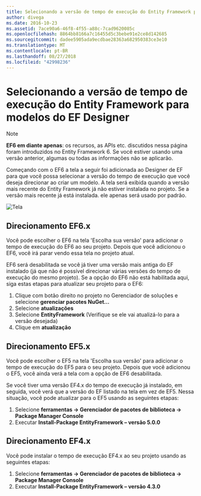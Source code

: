```yaml
---
title: Selecionando a versão de tempo de execução do Entity Framework para modelos do EF Designer - EF6
author: divega
ms.date: 2016-10-23
ms.assetid: 7ace90a6-46f8-4f55-a88c-7cad9620085c
ms.openlocfilehash: 8864bb8166a7c16455d5c3bebe91e2ce8d142685
ms.sourcegitcommit: dadee5905ada9ecdbae28363a682950383ce3e10
ms.translationtype: MT
ms.contentlocale: pt-BR
ms.lasthandoff: 08/27/2018
ms.locfileid: "42998236"
---
```

# <a name="selecting-entity-framework-runtime-version-for-ef-designer-models"></a>Selecionando a versão de tempo de execução do Entity Framework para modelos do EF Designer
> [!NOTE]
> **EF6 em diante apenas**: os recursos, as APIs etc. discutidos nessa página foram introduzidos no Entity Framework 6. Se você estiver usando uma versão anterior, algumas ou todas as informações não se aplicarão.

Começando com o EF6 a tela a seguir foi adicionada ao Designer de EF para que você possa selecionar a versão do tempo de execução que você deseja direcionar ao criar um modelo. A tela será exibida quando a versão mais recente do Entity Framework já não estiver instalada no projeto. Se a versão mais recente já está instalada. ele apenas será usado por padrão.

![Tela](~/ef6/media/screen.png)


## <a name="targeting-ef6x"></a>Direcionamento EF6.x

Você pode escolher o EF6 na tela 'Escolha sua versão' para adicionar o tempo de execução do EF6 ao seu projeto. Depois que você adicionou o EF6, você irá parar vendo essa tela no projeto atual.

EF6 será desabilitada se você já tiver uma versão mais antiga do EF instalado (já que não é possível direcionar várias versões do tempo de execução do mesmo projeto). Se a opção do EF6 não está habilitada aqui, siga estas etapas para atualizar seu projeto para o EF6:

1.  Clique com botão direito no projeto no Gerenciador de soluções e selecione **gerenciar pacotes NuGet...**
2.  Selecione **atualizações**
3.  Selecione **EntityFramework** (Verifique se ele vai atualizá-lo para a versão desejada)
4.  Clique em **atualização**

 

## <a name="targeting-ef5x"></a>Direcionamento EF5.x

Você pode escolher o EF5 na tela 'Escolha sua versão' para adicionar o tempo de execução do EF5 para o seu projeto. Depois que você adicionou o EF5, você ainda verá a tela com a opção de EF6 desabilitada.

Se você tiver uma versão EF4.x do tempo de execução já instalado, em seguida, você verá que a versão do EF listado na tela em vez de EF5. Nessa situação, você pode atualizar para o EF5 usando as seguintes etapas:

1.  Selecione **ferramentas -&gt; Gerenciador de pacotes de biblioteca -&gt; Package Manager Console**
2.  Executar **Install-Package EntityFramework – versão 5.0.0**

 

## <a name="targeting-ef4x"></a>Direcionamento EF4.x

Você pode instalar o tempo de execução EF4.x ao seu projeto usando as seguintes etapas:

1.  Selecione **ferramentas -&gt; Gerenciador de pacotes de biblioteca -&gt; Package Manager Console**
2.  Executar **Install-Package EntityFramework – versão 4.3.0**
